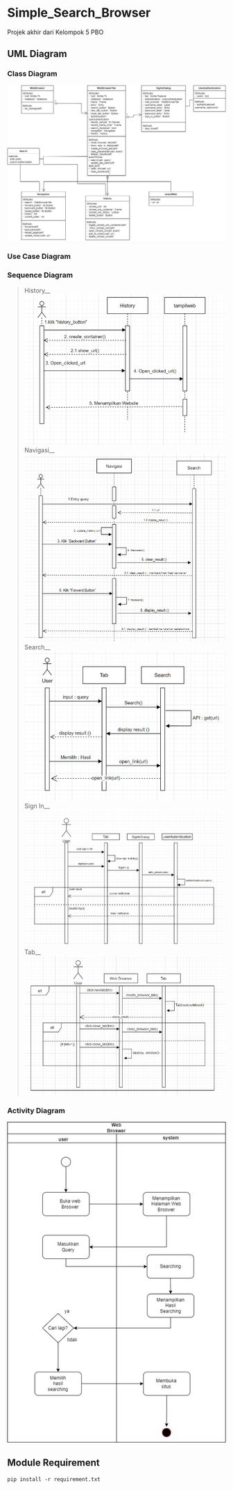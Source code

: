 # Simple_Search_Browser

Projek akhir dari Kelompok 5 PBO

## UML Diagram
### Class Diagram
![Class Diagram](https://github.com/TerserahEnte/Simple_Search_Browser/blob/main/img/class.png?raw=true)
### Use Case Diagram

### Sequence Diagram
> History__
![History Sequence Diagram](https://github.com/TerserahEnte/Simple_Search_Browser/blob/main/img/sequence_history.jpg?raw=true)
> Navigasi__
![Navigasi Sequence Diagram](https://github.com/TerserahEnte/Simple_Search_Browser/blob/main/img/sequence_navigasi.jpg?raw=true)
> Search__
![Search Sequence Diagram](https://github.com/TerserahEnte/Simple_Search_Browser/blob/main/img/sequence_search.jpg?raw=true)
> Sign In__
![Sign In Sequence Diagram](https://github.com/TerserahEnte/Simple_Search_Browser/blob/main/img/sequence_signin.jpg?raw=true)
> Tab__
![Tab Sequence Diagram](https://github.com/TerserahEnte/Simple_Search_Browser/blob/main/img/sequence_tab.jpg?raw=true)
### Activity Diagram
![activity Diagram](https://github.com/TerserahEnte/Simple_Search_Browser/blob/main/img/activity.jpg?raw=true)


## Module Requirement
```
pip install -r requirement.txt
```
